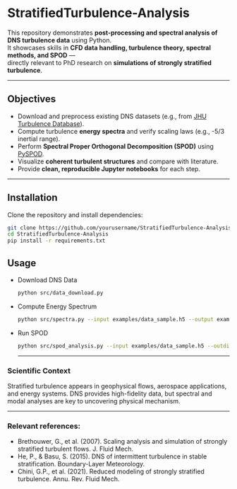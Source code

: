 # StratifiedTurbulence-Analysis

This repository demonstrates **post-processing and spectral analysis of DNS turbulence data** using Python.  
It showcases skills in **CFD data handling, turbulence theory, spectral methods, and SPOD** —  
directly relevant to PhD research on **simulations of strongly stratified turbulence**.

---

##  Objectives
- Download and preprocess existing DNS datasets (e.g., from [JHU Turbulence Database](http://turbulence.pha.jhu.edu/)).
- Compute turbulence **energy spectra** and verify scaling laws (e.g., -5/3 inertial range).
- Perform **Spectral Proper Orthogonal Decomposition (SPOD)** using [PySPOD](https://github.com/mendezVKI/PySPOD).
- Visualize **coherent turbulent structures** and compare with literature.
- Provide **clean, reproducible Jupyter notebooks** for each step.

---


## Installation
Clone the repository and install dependencies:

```bash
git clone https://github.com/yourusername/StratifiedTurbulence-Analysis.git
cd StratifiedTurbulence-Analysis
pip install -r requirements.txt
```


## Usage
- Download DNS Data
  ```bash
  python src/data_download.py
  ```
- Compute Energy Spectrum
  ```bash
  python src/spectra.py --input examples/data_sample.h5 --output examples/figures/spectrum.png
  ```
- Run SPOD
  ```bash
  python src/spod_analysis.py --input examples/data_sample.h5 --outdir results/
  ```
  ---

### Scientific Context

Stratified turbulence appears in geophysical flows, aerospace applications, and energy systems. DNS provides high-fidelity data, but spectral and modal analyses are key to uncovering physical mechanism.

---


### Relevant references:

- Brethouwer, G., et al. (2007). Scaling analysis and simulation of strongly stratified turbulent flows. J. Fluid Mech.
- He, P., & Basu, S. (2015). DNS of intermittent turbulence in stable stratification. Boundary-Layer Meteorology.
- Chini, G.P., et al. (2021). Reduced modeling of strongly stratified turbulence. Annu. Rev. Fluid Mech.
